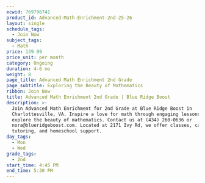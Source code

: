 ```yaml
---
ecwid: 769796741
product_id: Advanced-Math-Enrichment-2nd-25-26
layout: single
schedule_tags:
  - Join Now
subject_tags:
  - Math
price: 139.99
price_unit: per month
category: Ongoing
duration: 4-6 mo
weight: 8
page_title: Advanced Math Enrichment 2nd Grade
page_subtitle: Exploring the Beauty of Mathematics
ribbon: Join Now
title: Advanced Math Enrichment 2nd Grade | Blue Ridge Boost
description: >-
  Join Advanced Math Enrichment for 2nd Grade at Blue Ridge Boost in
  Charlottesville, VA. Inspire a love for math through engaging lessons that
  explore the beauty of mathematics. Contact us at (434) 260-0636 or
  nora@blueridgeboost.com. Located at 2171 Ivy Rd, we offer classes, camps,
  tutoring, and homeschool support.
day_tags:
  - Mon
  - Wed
grade_tags:
  - 2nd
start_time: 4:45 PM
end_time: 5:30 PM
---
```


